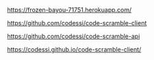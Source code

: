 https://frozen-bayou-71751.herokuapp.com/

https://github.com/codessi/code-scramble-client

https://github.com/codessi/code-scramble-api

https://codessi.github.io/code-scramble-client/
